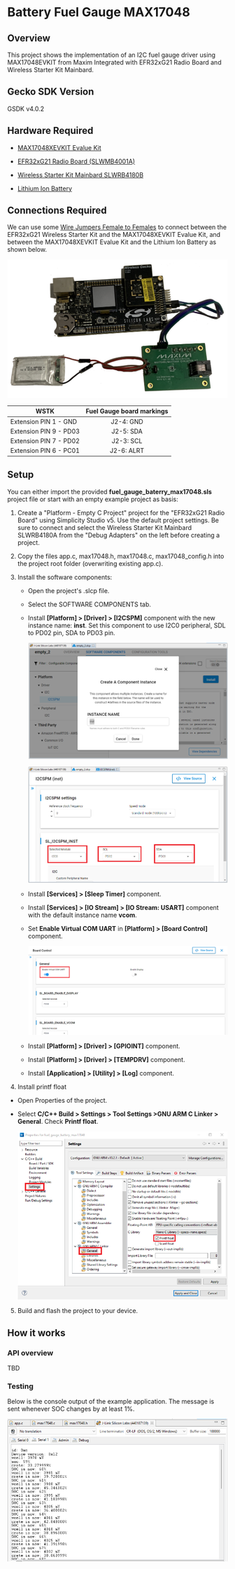 # Battery Fuel Gauge MAX17048 #

## Overview ##

This project shows the implementation of an I2C fuel gauge driver using MAX17048EVKIT from Maxim Integrated with EFR32xG21 Radio Board and Wireless Starter Kit Mainbard.

## Gecko SDK Version ##

GSDK v4.0.2

## Hardware Required ##

- [MAX17048XEVKIT Evalue Kit](https://www.maximintegrated.com/en/products/power/battery-management/MAX17048XEVKIT.html)

- [EFR32xG21 Radio Board (SLWMB4001A)](https://www.silabs.com/development-tools/wireless/wireless-starter-kit-mainboard)

- [Wireless Starter Kit Mainbard SLWRB4180B](https://www.silabs.com/development-tools/wireless/slwrb4181b-efr32xg21-wireless-gecko-radio-board)

- [Lithium Ion Battery](https://www.sparkfun.com/products/13851)

## Connections Required ##

We can use some [Wire Jumpers Female to Females](https://www.mikroe.com/wire-jumpers-female-to-female-30cm-10pcs) to connect between the EFR32xG21 Wireless Starter Kit and the MAX17048XEVKIT Evalue Kit, and between the MAX17048XEVKIT Evalue Kit and the Lithium Ion Battery as shown below.

![connection](doc/images/connection.png)

| WSTK                      |  Fuel Gauge board markings |
|---------------------------|:--------------------------:|
| Extension PIN 1  - GND    |  J2-4: GND                 |
| Extension PIN 9 - PD03    |  J2-5: SDA                 |
| Extension PIN 7 - PD02    |  J2-3: SCL                 |
| Extension PIN 6 - PC01    |  J2-6: ALRT                |

## Setup ##

You can either import the provided **fuel_gauge_baterry_max17048.sls** project file or start with an empty example project as basis:

1. Create a "Platform - Empty C Project" project for the "EFR32xG21 Radio Board" using Simplicity Studio v5. Use the default project settings. Be sure to connect and select the Wireless Starter Kit Mainbard SLWRB4180A from the "Debug Adapters" on the left before creating a project.

2. Copy the files app.c, max17048.h, max17048.c, max17048_config.h into the project root folder (overwriting existing app.c).

3. Install the software components:

   - Open the project's .slcp file.

   - Select the SOFTWARE COMPONENTS tab.

   - Install **[Platform] > [Driver] > [I2CSPM]** component with the new instance name: **inst**. Set this component to use I2C0 peripheral, SDL to PD02 pin, SDA to PD03 pin.

        ![i2c_peripheral](doc/images/i2c.png)

        ![i2c_pins](doc/images/i2c_pins.png)

   - Install **[Services] > [Sleep Timer]** component.

   - Install **[Services] > [IO Stream] > [IO Stream: USART]** component with the default instance name **vcom**.

   - Set **Enable Virtual COM UART** in **[Platform] > [Board Control]** component.

        ![enable_vcom](doc/images/vcom.png)

   - Install **[Platform] > [Driver] > [GPIOINT]** component.

   - Install **[Platform] > [Driver] > [TEMPDRV]** component.

   - Install **[Application] > [Utility] > [Log]** component.

4. Install printf float

- Open Properties of the project.

- Select **C/C++ Build > Settings > Tool Settings >GNU ARM C Linker > General**. Check **Printf float**.

     ![enable_print_float](doc/images/float.png)

5. Build and flash the project to your device.

## How it works ##

### API overview ###

TBD

### Testing ###

Below is the console output of the example application. The message is sent whenever SOC changes by at least 1%.

![log](doc/images/log.png)